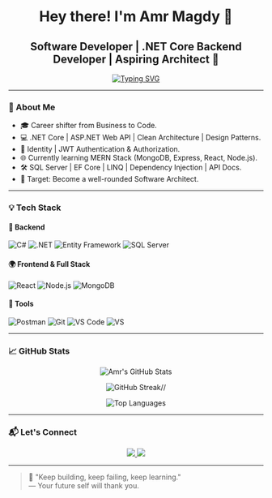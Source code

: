 <h1 align="center">Hey there! I'm Amr Magdy 👋</h1>
<h2 align="center">Software Developer | .NET Core Backend Developer | Aspiring Architect 🚀</h2>

<p align="center">
  <a href="https://readme-typing-svg.herokuapp.com?font=Fira+Code&duration=3000&pause=1000&center=true&vCenter=true&width=500&lines=Junior+.NET+Backend+Developer;MERN+Stack+Learner+🔥;Clean+Architecture+Fan+🧠;Always+Learning+Every+Day!">
    <img src="https://readme-typing-svg.herokuapp.com?font=Fira+Code&duration=3000&pause=1000&center=true&vCenter=true&width=500&lines=Junior+.NET+Backend+Developer;MERN+Stack+Learner+🔥;Clean+Architecture+Fan+🧠;Always+Learning+Every+Day!" alt="Typing SVG" />
  </a>
</p>

---

### 🚀 About Me

- 🎓 Career shifter from Business to Code.
- 💻 .NET Core | ASP.NET Web API | Clean Architecture | Design Patterns.
- 🔐 Identity | JWT Authentication & Authorization.
- 🌐 Currently learning MERN Stack (MongoDB, Express, React, Node.js).
- 🛠️ SQL Server | EF Core | LINQ | Dependency Injection | API Docs.
- 🎯 Target: Become a well-rounded Software Architect.

---

### 💡 Tech Stack

#### 🧠 Backend
![C#](https://img.shields.io/badge/C%23-239120?style=flat-square&logo=c-sharp&logoColor=white)
![.NET](https://img.shields.io/badge/.NET-512BD4?style=flat-square&logo=dotnet&logoColor=white)
![Entity Framework](https://img.shields.io/badge/Entity%20Framework-3A3A3A?style=flat-square&logo=.net&logoColor=white)
![SQL Server](https://img.shields.io/badge/SQL%20Server-CC2927?style=flat-square&logo=microsoft-sql-server&logoColor=white)

#### 🌍 Frontend & Full Stack
![React](https://img.shields.io/badge/React-20232A?style=flat-square&logo=react&logoColor=61DAFB)
![Node.js](https://img.shields.io/badge/Node.js-339933?style=flat-square&logo=node.js&logoColor=white)
![MongoDB](https://img.shields.io/badge/MongoDB-47A248?style=flat-square&logo=mongodb&logoColor=white)

#### 🧪 Tools
![Postman](https://img.shields.io/badge/Postman-FF6C37?style=flat-square&logo=postman&logoColor=white)
![Git](https://img.shields.io/badge/Git-F05032?style=flat-square&logo=git&logoColor=white)
![VS Code](https://img.shields.io/badge/VS%20Code-007ACC?style=flat-square&logo=visual-studio-code&logoColor=white)
![VS](https://img.shields.io/badge/Visual%20Studio-5C2D91?style=flat-square&logo=visual-studio&logoColor=white)

---

### 📈 GitHub Stats

<!-- Replace USERNAME with your real GitHub username -->
<p align="center">
  <img src="https://github-readme-stats.vercel.app/api?username=Amrmagdy00&show_icons=true&theme=tokyonight" alt="Amr's GitHub Stats" />
</p>
<p align="center">
<img src="https://github-readme-streak-stats.demolab.com/?user=Amrmagdy00&theme=tokyonight" alt="GitHub Streak" />//
</p>
<p align="center">
  <img src="https://github-readme-stats.vercel.app/api/top-langs/?username=Amrmagdy00&layout=compact&theme=tokyonight" alt="Top Languages" />
</p>

---

### 📬 Let's Connect

<p align="center">
  <a href="https://www.linkedin.com/in/amrmagdydb/" target="_blank">
    <img src="https://img.shields.io/badge/LinkedIn-0A66C2?style=for-the-badge&logo=linkedin&logoColor=white" />
  </a>
  <a href="mailto:bamrmagdy@gmail.com">
    <img src="https://img.shields.io/badge/Gmail-D14836?style=for-the-badge&logo=gmail&logoColor=white" />
  </a>
</p>

---

> 💬 "Keep building, keep failing, keep learning."  
> — Your future self will thank you.

